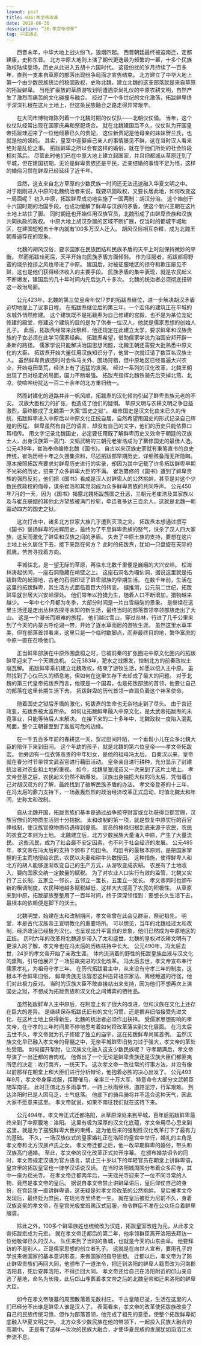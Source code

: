 ```yaml
---
layout: post
title: 036:孝文帝改革 
date: 2018-06-30 
description: “36:孝文帝改革”
tag: 中国通史
---
```


&emsp;&emsp;西晋末年，中华大地上战火纷飞，狼烟四起。
西晋朝廷最终被迫南迁，定都建康，史称东晋。
北方中原大地则上演了朝代更迭最为频繁的一幕，十多个民族政权陆续登场，历史从此进入五胡十六国时代。
这段纷扰的岁月持续了一百多年，直到一支来自草原的部落出现纷争局面才宣告结束。
北方建立了中华大地上第一个由少数民族统治的稳固政权，史称北魏，建立北魏的这支部落就是来自草原的拓跋鲜卑。
当粗犷豪放的草原游牧划明遭遇崇尚礼仪的中原农耕文明，自然产生了激烈而痛苦的文化碰撞与融合。
经过了一个多世纪的文化激荡，拓跋鲜卑终于深深扎根在这片土地上，但这条民族融合之路走得异常艰辛。

&emsp;&emsp;在大同市博物馆陈列着一个北魏时期的仪仗队——北朝仪仗俑。
当年，这个仪仗队经常出现在国家庆典和祭祀场合。
就在北魏建国后不久，仪仗队为开国皇帝拓跋珪迎来了一位他倾慕已久的贵妃，
这位新贵妃是他母亲的妹妹贺兰氏，也就是他的姨妈。
其实，皇室中迎娶自己亲人的事情屡见不鲜，这在当时汉人看来绝对是乱伦之事。
拓跋鲜卑之所以会有这样的婚俗，就在于他们所处的社会阶段相对落后。
尽管此时他们已在中原大地上建立起国家，并且把都城从草原迁到了平城，但在建国初期，无论是鲜卑贵族还是平民，近亲结婚的事情不足为怪，这样的婚俗习惯在鲜卑已经延续了近千年。

&emsp;&emsp;显然，这支来自北方草原的少数民族一时间还无法迅速融入华夏文明之中。
对于刚刚进入中原的北魏统治者来说，既要巩固政权，又要长居此地，如何改变这一局面呢？
初入中原，拓跋鲜卑成功地实施了一国两制：胡汉分治。
这个始创于十六国时期的治国手段，也成功缓解了鲜卑与汉族的矛盾，使这个新兴王朝在这片土地上站住了脚。
同时朝廷也开始任用汉族官员，北魏形成了由鲜卑贵族和汉族共同执政的政权。
中原大地上胡汉杂居的区域不断扩展，仅当时的都城平城地区，在建国短短五十年内就有100多万汉人迁入。
胡风汉俗相互杂糅，成为北魏王朝普遍存在的现象。

&emsp;&emsp;北魏的胡风汉俗，要求国家在民族团结和民族矛盾的天平上时刻保持微妙的平衡。
然而拓跋珪死后，天平开始向民族矛盾方面倾斜。
作为征服者，拓跋部将野蛮的烧杀抢掠之风也带进了中原。
建国后，对被征服地区的掠夺和欺压屡见不鲜，这也是他们获得经济收入的主要手段。
民族矛盾的集中表现，就是农民起义不断爆发，建国后的几十年时间内先后达八十多次。
北魏的统治者必须彻底扭转这一政治局面。

&emsp;&emsp;公元423年，北魏的第三位皇帝年仅17岁的拓跋焘继位，进一步解决胡汉矛盾迫切地提上了议事日程。
在拓跋焘继位后的第三年，一个宏伟的建筑正在平城的东城外悄然修建。
这个建筑既不是拓跋焘为自己修建的宫殿，也不是为某位宠妃修建的殿堂，修建这个建筑的目的是为了供奉一位汉人，他就是儒家思想的创始人孔子。
此后，拓跋焘经常来此祭拜，他还规定在此建立太学，要求鲜卑和汉族贵族的子女必须在此学习儒家经典。
拓跋焘希望，借助儒家学说为治国安邦开辟一条新的路径。
儒家学说只能解决治国思想问题，北魏王朝还需要大批熟悉中原文化的大臣。
拓跋焘开始大量任用汉族知识分子，他曾一次就征请了数百名汉族士人。
虽然鲜卑贵族还时时会纵马关外、围场狩猎，但中原地区已经普遍大兴农业，开始屯田垦荒，经济上有了迅猛的发展。
经过一系列的汉化改革，北魏王朝出现了目对稳定的局面，国力不断增强。
拓跋焘指挥北魏铁骑先后灭掉北燕、北凉，使喧哗纷扰达一百二十余年的北方重归统一。

&emsp;&emsp;然而封建化的道路并非一帆风顺，拓跋焘的汉化倾向引起了鲜卑贵族元老的不安。
汉族大臣权力的扩张，也造成了他们的疑惧。
草原文明与农耕文明之争日益激烈，最终酿成了北魏第一大案“国史之狱”。
编修国史是汉文化由来已久的传统，拓跋鲜卑进入中原后以中原文化正统自居，自然希望用国史的形式记录自己辉煌的历程。
鲜卑虽然有自己的语言，却没有自己的文字，他们的历史只能依靠口耳相传。
用文字记录北魏国史，必定要任用既了解鲜卑历史又效命于朝廷的汉族士人，出身汉族第一高门、文韬武略的三朝元老崔浩成为了纂修国史的最佳人选。
公元439年，崔浩奉命编修北魏《国书》。
自古以来汉族史家就有秉笔直书的良史传统，崔浩历经十年之久搜集资料，尽述拓跋部早期历史，详细赅备而无所隐晦。
原本按照拓跋焘要求对鲜卑历史进行的实录，却因为其中记载了许多拓跋鲜卑早期不光彩的历史，招来了众多鲜卑大臣的不满。
崔浩纂修的《国书》遭到了鲜卑贵族的强烈反对，他们把《国书》看成是汉人对鲜卑人的公然挑衅，甚至是对这个少数民族政权的侮辱，谋杀崔浩和其党羽成为众多鲜卑贵族的共同呼声。
公元450年7月的一天，因为《国书》揭露北魏拓跋族国之丑恶，三朝元老崔浩及其家族以及与崔氏联姻的其他北方望族被满门抄斩，牵连者多达三百余人，这就是北魏一朝震动四方的国史之狱。

&emsp;&emsp;这次打击中，诸多北方世家大族几乎遭到灭顶之灾。
拓跋焘本想通过撰写《国书》褒扬鲜卑的光辉历史，最终为了平息鲜卑贵族的怒气，诛杀了汉人四大家族，这反而激化了鲜卑和汉族之间的矛盾。
失去了中原土族的支持，要想在这片土地上长久居住下去，接下来路在何方？
此时的拓跋焘，犹如一只盘旋在天际的孤鹰，苦苦寻找着方向。

&emsp;&emsp;平城往北，是一望无际的草原，再往东北数千里便是巍峨的大兴安岭。
松海林涛起伏间，一座石洞隐藏在峭壁之上。
这座石洞名为嘎仙洞，据说这里就是拓跋鲜卑的起源地，古老的石洞印证了鲜卑部族的早期生活。
在数千年前，生活在这里的拓跋鲜卑，其生活方式面临着巨大的转变。
据推测，公元前二世纪，拓跋鲜卑就世居大兴安岭深处。
他们常年以狩猎为生，随着人口不断增加，猎物越来越少。
一年中七个月都为冬季，大部分时间是一片白雪皑皑的景象。
是继续在这里生活还是走出丛林去探寻未知的新生活，最终当时的部落首领卒领部族走出了大山。
这是一个漫长而艰难的旅程。
他们越过雪山，穿过丛林，行进了几千公里来到了今天的内蒙古呼伦湖一带，开始了逐水草而居的游牧生涯。
虽然这里水草丰美，但在部落首领看来，这里只是一个临时歇脚点，而非最终目的地，繁华富庶的中原一直在召唤他们。

&emsp;&emsp;正当鲜卑部族在中原外围盘桓之时，已被前秦的扩张圈进中原文化圈内的拓跋鲜卑迎来了一个天赐良机。
公元383年，淝水之战爆发，控制北方的前秦政权土崩瓦解。
拓跋鲜卑乘机建立北魏政权，结束了游牧生活，如愿以偿入主中原。
虽然找到了心仪已久的栖息地，但如何在这里生存下去却成了最大的问题。
对于北魏的第三代皇帝拓跋焘而言，他既是一个国君，也是拓跋部族的首领，他要让自己的部落在这里长期生活下去。
拓跋鲜卑的历代首领一直肩负着这个神圣使命。

&emsp;&emsp;随着国史之狱后矛盾的激化，拓跋焘的生命也无奈地走到了尽头。
由于宫廷政变，拓跋焘被太监所杀。
如何让拓跋鲜卑融入中原文化，是太武帝拓跋焘的未竟事业，只能等待后人来解决。
在接下来的二十多年中，北魏政权一度陷入混乱局面，整个王朝甚至到了岌岌可危的边缘。

&emsp;&emsp;在一千五百多年前的春耕这一天，穿过田间阡陌，一个垂髫小儿在众多北魏大臣的陪伴下来到田间。
这个年幼的孩子，就是北魏的第六位皇帝——孝文帝拓跋宏。
他旁边有一位衣饰高贵的中年妇女，是他的祖母冯太后。
自秦汉以来，皇帝就在春分时节带领文武百官进行藉田活动。
皇帝亲自进行耕种，充分显示了封建统治者对农业和土地的重视。
如今，北魏皇室成员又一次来到了这片土地上。
孝文帝登基之后，农民起义仍然不断爆发。
汉族出身独揽大权的冯太后，凭借着自己对胡汉双方的了解，最终找到了破解民族矛盾的办法。
孝文帝登基的十三年，在冯太后的鼎力支持下，一场轰轰烈烈的政治经济改革正式启动，时值北魏太和年间，史称太和改制。

&emsp;&emsp;自从北魏开国，拓跋贵族们基本是通过战争掠夺财富或立功获得巨额赏赐，汉族官僚们的物质生活则十分拮据。
太和改制的第一项，就是恢复中原实行的百官俸禄制，使汉族官僚物质待遇得到提高。
官员的棒禄归根到底来源于农民，农民的衣食之本则为土地。
北魏建立后，北方少数民族大量涌入中原，产生了大量流民。
这些流民，成为了社会最不安定因素，也不利于社会经济的发展。
公元485年，孝文帝在冯太后的支持下颁布了均田令。
均田令的最根本原则，是把国家掌握的无主荒地授给农民，农民以夫妻和耕牛头数授田。
这种措施，使得鲜卑人和北方的胡人能够逐渐改变自己的生产方式，从游牧变成农耕。
农民有了土地收入，要向国家交纳一定数量的赋税。
为了对农业人口实行有效的监管，北魏又实行了三长制，五家立一邻长，五邻立一里长，五里立一党长。
孝文帝同时也颁布新的租调制度，农民种地越多赋税越低，这样大大提高了农民的积极性。
从草原来到中原，拓跋部族整整用了一百年时间，终于深深领悟到：要想长久生活下去，最根本的依赖便是脚下的沃土。

&emsp;&emsp;北魏明堂，始建在太和改制期间，孝文帝曾在此会见群臣，祭祀祖先。
明堂，本是古代汉族帝王宣明教化的重要场所。
可以想见，当年的北魏经过太和改制，经济政治已经极为汉化，也呈现出升平富庶的景象，他们已然成为中原地区的正统。
历时六年的改革将北魏逐步带入了太和盛世，北魏的皇权对农耕文明有了更深入的了解，孝文帝也在冯太后的历练扶持中长大。
公元490年，冯太后去世，24岁的孝文帝开始了亲政生涯。
体内流淌着的野性的拓跋皇族血液与汉文化的熏陶，引导他展开了一场狂飙突进的汉化改革。
冯太后去世，孝文帝宣布奉行儒家孝礼，为祖母守孝三年。
在历代拓跋君主中，从来没有守孝三年的制度，这根本不合鲜卑旧俗。
鲜卑贵族无法容忍这种违背祖宗家法、离经叛道的行径，他们对此极力反对。
当时的汉族大臣不敢直接站出来支持，因为他们不想再次上演国史之狱，不想成为拓跋贵族和汉文化之间博弈的牺牲品。

&emsp;&emsp;虽然拓跋鲜卑入主中原后，在制度上有了很大的改进，但和汉族在文化上还存在巨大的差异。
是继续保存拓跋氏旧有的文化习惯，还是摒弃旧俗接受先进文化，在这片土地上获得新生，北魏的统治者必须作出抉择。
受儒家思想影响的孝文帝，在守孝的三年时间里不停地思考着如何将改革落实到文化层面。
在冯太后去世不久，孝文帝就为孔子修建了独立的庙宇，这在拓跋鲜卑尚属首例。
虽然汉族文化早已融入孝文帝的骨髓之中，无奈平城鲜卑旧势力过于强大，孝文帝的革处处受阻。
如何摆开掣肘，让汉族文化融入这支少数民族呢？
守孝期满后，孝文帝导演了一出迁都的苦肉戏。
他做出了一个无论是鲜卑贵族还是汉族大臣们都匪夷所思的决定：攻打南齐，一统天下。
这次孝文帝一改往常的行事方法，并没有像以前那样在朝堂上和大臣们进行分析辩论，他抱着必胜的决心出发了。
公元493年9月，孝文帝身穿戎服，挥鞭催马，亲率三十万大军，特意命令大部分文武朝臣随军南征。
此时正值北方多雨季节，一路上秋雨绵绵，道路泥泞，行军艰难。
到达洛阳时已是人困马乏，士气低落。
他底下的骑兵骑将并不适合这种天气，因此大家不愿意来这里。
孝文帝就说，如果不南征我们就在这待下来。

&emsp;&emsp;公元494年，孝文帝正式迁都洛阳，从草原深处来到平城，百年后拓跋鲜卑最终来到了中原腹地：洛阳。
这里有极为深厚的汉文化底蕴，孝文帝用尽心思来到这里，就是为了摆脱鲜卑大臣的束缚，这为他后来的强制性汉化改革打下了最有力的基础。
不久，一场汉族仪式的皇家婚礼正在洛阳的皇宫中举行，婚礼的主角是孝文帝和北方汉族卢氏之女。
孝文帝迁都之后，他一改早期鲜卑的婚俗，带头和汉族高门通婚。
至此，孝文帝的汉化改革正式拉开序幕。
在颁布婚禁诏令的同时，孝文帝规定汉语为官方语言，禁止三十岁以下的年轻官员在朝堂上讲鲜卑语，皇宫里的拓跋皇室也一律学汉语说汉话。
在当时洛阳城周围分布着众多尼寺，其中一座为瑶光寺。
在孝文帝迁都两年后，一天瑶光寺迎来了一位不同寻常的人物，竟然是孝文帝的皇后。
据说自孝文帝禁止讲鲜卑语后，皇后仰仗自己的身份，在宫廷里一直讲鲜卑语，这无疑是对孝文帝改革的公然挑衅。
皇后被孝文帝发现后，最终贬为庶民，在瑶光寺里终老一生。
就在皇后被贬为尼前不久，身着汉族衮冕的孝文帝，在皇宫光极堂班赐汉式冠服，命令群臣不准在公众场合着鲜卑服装。

&emsp;&emsp;除此之外，100多个鲜卑族姓也统统改为汉姓，拓跋皇室改姓为元，从此孝文帝拓跋宏成为元宏。
就在孝文帝迁都后的第二年，他率领群臣离开洛阳去拜访一位他敬仰已久的汉人。
队伍来到了当时的鲁城，也就是今天的山东曲阜。
他要拜访的不是别人，正是儒家思想的创立者孔子。
这就是在向世人宣布，要用孔子的学说来做国家的基本意识形态，来做国家的指导思想。
迁都以后，孝文帝为了防止鲜卑贵族们再回大同，他颁布了一道法令，把迁到洛阳的鲜卑人籍贯改为河南郡洛阳县，死后安葬洛阳，不得迁回大同。
孝文帝还给自己在洛阳附近的邙山亲自选了墓地，命名为长陵，此后邙山埋葬着孝文帝之后的北魏皇帝和迁来洛阳的鲜卑大臣。

&emsp;&emsp;如今在孝文帝陵墓的周围散落着无数村庄。
千古皇陵已逝，生活在这里的人们已经分不出谁是鲜卑人谁是汉人了。
表面看来，孝文帝的改革使拓跋族改变了自己的民族传统习愤，但作为部落首领，他完成了祖先的意愿，使整个拓跋鲜卑彻底融入华夏文明之中。
北方众多少数民族在他的带领下，一起投入民族大融合的高潮中。
正是有了这样一次次的民族大融合，才使华夏民族的发展犹如滔滔江水奔流不息。


